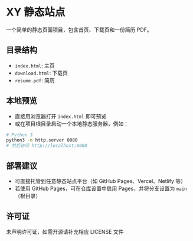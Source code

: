 # XY 静态站点

一个简单的静态页面项目，包含首页、下载页和一份简历 PDF。

## 目录结构

- `index.html`: 主页
- `download.html`: 下载页
- `resume.pdf`: 简历

## 本地预览

- 直接用浏览器打开 `index.html` 即可预览
- 或在项目根目录启动一个本地静态服务器，例如：

```bash
# Python 3
python3 -m http.server 8080
# 然后访问 http://localhost:8080
```

## 部署建议

- 可直接托管到任意静态站点平台（如 GitHub Pages、Vercel、Netlify 等）
- 若使用 GitHub Pages，可在仓库设置中启用 Pages，并将分支设置为 `main`（根目录）

## 许可证

未声明许可证，如需开源请补充相应 LICENSE 文件
